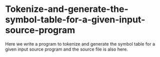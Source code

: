 # Tokenize-and-generate-the-symbol-table-for-a-given-input-source-program

Here we write a program to tokenize and generate the symbol table for a given input source program and the source file is also here.
